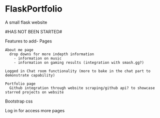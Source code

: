 # FlaskPortfolio
A small flask website

#HAS NOT BEEN STARTED#

Features to add-
  Pages
    
    About me page
      drop downs for more indepth information
        - information on music
        - information on gaming results (integration with smash.gg?)
    
    Logged in Chat room functionality (more to bake in the chat part to demonstrate capability)
    
    Portfolio page
      Github integration through website scraping/github api? to showcase starred projects on website

  Bootstrap css
  
  Log in for access more pages
  



